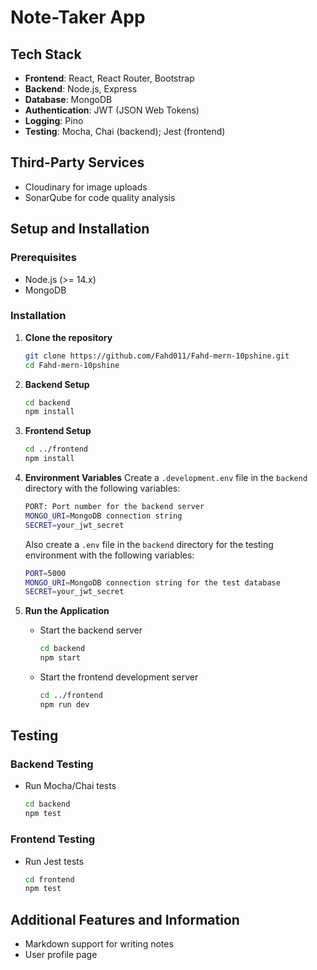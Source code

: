 # Note-Taker App

## Tech Stack
- **Frontend**: React, React Router, Bootstrap
- **Backend**: Node.js, Express
- **Database**: MongoDB
- **Authentication**: JWT (JSON Web Tokens)
- **Logging**: Pino
- **Testing**: Mocha, Chai (backend); Jest (frontend)

## Third-Party Services
- Cloudinary for image uploads
- SonarQube for code quality analysis

## Setup and Installation
### Prerequisites
- Node.js (>= 14.x)
- MongoDB

### Installation
1. **Clone the repository**
    ```sh
    git clone https://github.com/Fahd011/Fahd-mern-10pshine.git
    cd Fahd-mern-10pshine
    ```

2. **Backend Setup**
    ```sh
    cd backend
    npm install
    ```

3. **Frontend Setup**
    ```sh
    cd ../frontend
    npm install
    ```

4. **Environment Variables**
    Create a `.development.env` file in the `backend` directory with the following variables:
    ```sh
    PORT: Port number for the backend server
    MONGO_URI=MongoDB connection string
    SECRET=your_jwt_secret
    ```
    Also create a `.env` file in the `backend` directory for the testing environment with the following variables:
    ```sh
    PORT=5000
    MONGO_URI=MongoDB connection string for the test database
    SECRET=your_jwt_secret
    ```

5. **Run the Application**
    - Start the backend server
        ```sh
        cd backend
        npm start
        ```
    - Start the frontend development server
        ```sh
        cd ../frontend
        npm run dev
        ```

## Testing
### Backend Testing
- Run Mocha/Chai tests
    ```sh
    cd backend
    npm test
    ```

### Frontend Testing
- Run Jest tests
    ```sh
    cd frontend
    npm test
    ```


## Additional Features and Information

- Markdown support for writing notes
- User profile page
